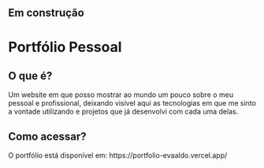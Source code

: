 <h2>Em construção</h2>

<h1>Portfólio Pessoal</h1>
<h2>O que é?</h2>
<p>Um website em que posso mostrar ao mundo um pouco sobre o meu pessoal e profissional, deixando visível aqui as tecnologias em que me sinto a vontade utilizando e projetos que já desenvolvi com cada uma delas.</p>

<h2>Como acessar?</h2>
<p>O portfólio está disponível em: https://portfolio-evaaldo.vercel.app/</p>

